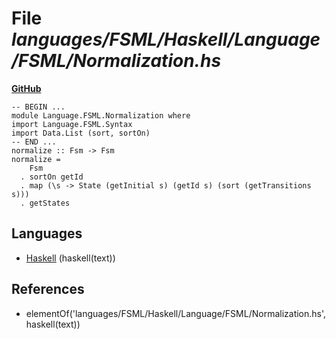 # File _languages/FSML/Haskell/Language/FSML/Normalization.hs_
**[GitHub](https://github.com/softlang/yas/blob/master/languages/FSML/Haskell/Language/FSML/Normalization.hs)**
```
-- BEGIN ...
module Language.FSML.Normalization where
import Language.FSML.Syntax
import Data.List (sort, sortOn)
-- END ...
normalize :: Fsm -> Fsm
normalize =
    Fsm
  . sortOn getId
  . map (\s -> State (getInitial s) (getId s) (sort (getTransitions s)))
  . getStates
```

## Languages
* [Haskell](../languages/Haskell.md) (haskell(text))

## References
* elementOf('languages/FSML/Haskell/Language/FSML/Normalization.hs',haskell(text))
